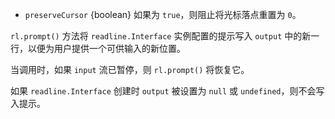 <!-- YAML
added: v0.1.98
-->

* `preserveCursor` {boolean} 如果为 `true`，则阻止将光标落点重置为 `0`。

`rl.prompt()` 方法将 `readline.Interface` 实例配置的提示写入 `output` 中的新一行，以便为用户提供一个可供输入的新位置。

当调用时，如果 `input` 流已暂停，则 `rl.prompt()` 将恢复它。

如果 `readline.Interface` 创建时 `output` 被设置为 `null` 或 `undefined`，则不会写入提示。

